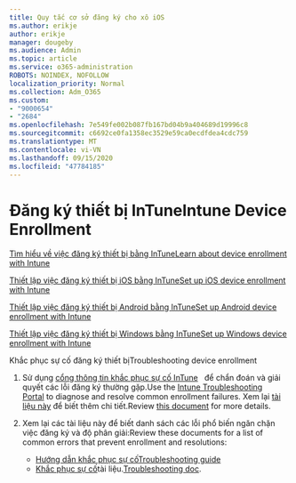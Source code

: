 ```yaml
---
title: Quy tắc cơ sở đăng ký cho xô iOS
ms.author: erikje
author: erikje
manager: dougeby
ms.audience: Admin
ms.topic: article
ms.service: o365-administration
ROBOTS: NOINDEX, NOFOLLOW
localization_priority: Normal
ms.collection: Adm_O365
ms.custom:
- "9000654"
- "2684"
ms.openlocfilehash: 7e549fe002b087fb167bd04b9a404689d19996c8
ms.sourcegitcommit: c6692ce0fa1358ec3529e59ca0ecdfdea4cdc759
ms.translationtype: MT
ms.contentlocale: vi-VN
ms.lasthandoff: 09/15/2020
ms.locfileid: "47784185"
---
```

# <a name="intune-device-enrollment"></a><span data-ttu-id="4444e-102">Đăng ký thiết bị InTune</span><span class="sxs-lookup"><span data-stu-id="4444e-102">Intune Device Enrollment</span></span>

[<span data-ttu-id="4444e-103">Tìm hiểu về việc đăng ký thiết bị bằng InTune</span><span class="sxs-lookup"><span data-stu-id="4444e-103">Learn about device enrollment with Intune</span></span>](https://docs.microsoft.com/intune/enrollment/device-enrollment)

[<span data-ttu-id="4444e-104">Thiết lập việc đăng ký thiết bị iOS bằng InTune</span><span class="sxs-lookup"><span data-stu-id="4444e-104">Set up iOS device enrollment with Intune</span></span>](https://docs.microsoft.com/intune/enrollment/ios-enroll)

[<span data-ttu-id="4444e-105">Thiết lập việc đăng ký thiết bị Android bằng InTune</span><span class="sxs-lookup"><span data-stu-id="4444e-105">Set up Android device enrollment with Intune</span></span>](https://docs.microsoft.com/intune/android-enroll)

[<span data-ttu-id="4444e-106">Thiết lập việc đăng ký thiết bị Windows bằng InTune</span><span class="sxs-lookup"><span data-stu-id="4444e-106">Set up Windows device enrollment with Intune</span></span>](https://docs.microsoft.com/intune/windows-enroll)

<span data-ttu-id="4444e-107">Khắc phục sự cố đăng ký thiết bị</span><span class="sxs-lookup"><span data-stu-id="4444e-107">Troubleshooting device enrollment</span></span>

1. <span data-ttu-id="4444e-108">Sử dụng [cổng thông tin khắc phục sự cố InTune](https://devicemanagement.microsoft.com/#blade/Microsoft_Intune_DeviceSettings/TroubleshootBlade)   để chẩn đoán và giải quyết các lỗi đăng ký thường gặp.</span><span class="sxs-lookup"><span data-stu-id="4444e-108">Use the [Intune Troubleshooting Portal](https://devicemanagement.microsoft.com/#blade/Microsoft_Intune_DeviceSettings/TroubleshootBlade) to diagnose and resolve common enrollment failures.</span></span> <span data-ttu-id="4444e-109">Xem lại [tài liệu này](https://docs.microsoft.com/intune/help-desk-operators) để biết thêm chi tiết.</span><span class="sxs-lookup"><span data-stu-id="4444e-109">Review [this document](https://docs.microsoft.com/intune/help-desk-operators) for more details.</span></span>

2. <span data-ttu-id="4444e-110">Xem lại các tài liệu này để biết danh sách các lỗi phổ biến ngăn chặn việc đăng ký và độ phân giải:</span><span class="sxs-lookup"><span data-stu-id="4444e-110">Review these documents for a list of common errors that prevent enrollment and resolutions:</span></span>
    - [<span data-ttu-id="4444e-111">Hướng dẫn khắc phục sự cố</span><span class="sxs-lookup"><span data-stu-id="4444e-111">Troubleshooting guide</span></span>](https://support.microsoft.com/help/4469913/troubleshooting-windows-device-enrollment-problems-in-microsoft-intune)
    - <span data-ttu-id="4444e-112">[Khắc phục sự cố](https://docs.microsoft.com/intune/troubleshoot-device-enrollment-in-intune)tài liệu.</span><span class="sxs-lookup"><span data-stu-id="4444e-112">[Troubleshooting doc](https://docs.microsoft.com/intune/troubleshoot-device-enrollment-in-intune).</span></span>
